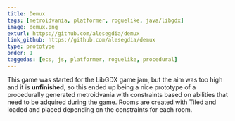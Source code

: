 ```yaml
---
title: Demux
tags: [metroidvania, platformer, roguelike, java/libgdx]
image: demux.png
exturl: https://github.com/alesegdia/demux
link_github: https://github.com/alesegdia/demux
type: prototype
order: 1
taggedas: [ecs, js, platformer, roguelike, procedural]
---
```


This game was started for the LibGDX game jam, but the aim was too high and it is **unfinished**, so this ended up being a nice prototype of a procedurally generated metroidvania with constraints based on abilities that need to be adquired during the game. Rooms are created with Tiled and loaded and placed depending on the constraints for each room.
